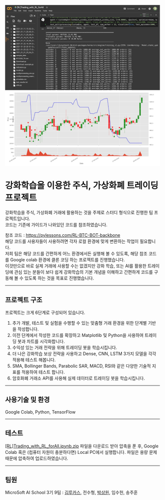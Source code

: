 <img src="https://github.com/yuzy1022/Trading-of-using-reinforcement-learning/blob/main/setting.jpg">
<img src="https://github.com/yuzy1022/Trading-of-using-reinforcement-learning/blob/main/Visualization.jpg">


# 강화학습을 이용한 주식, 가상화폐 트레이딩 프로젝트
강화학습을 주식, 가상화폐 거래에 활용하는 것을 주제로 스터디 형식으로 진행한 팀 프로젝트입니다.  
코드는 기존에 가이드가 나와있던 코드를 참조하였습니다.

참조 코드 : https://pylessons.com/RL-BTC-BOT-backbone  
해당 코드를 사용자들이 사용하려면 각자 로컬 환경에 맞게 변환하는 작업이 필요합니다.  
저희 팀은 해당 코드를 간편하게 어느 환경에서든 실행해 볼 수 있도록, 해당 참조 코드를 Google colab 환경에 클론 코딩 하는 프로젝트를 진행했습니다.  
이것만으로 바로 실제 거래에 사용할 수는 없겠지만 강화 학습, 또는 AI를 활용한 트레이딩에 관심 있는 분들이 보다 쉽게 강화학습의 기본 개념을 이해하고 간편하게 코드를 구동해 볼 수 있도록 하는 것을 목표로 진행했습니다.  

------

## 프로젝트 구조
프로젝트는 크게 6단계로 구성되어 있습니다.  
1. 추가 개발, 테스트 및 실험을 수행할 수 있는 맞춤형 거래 환경을 위한 단계별 기반을 작성합니다.
2. 이전 단계에서 작성한 코드를 확장하고 Matplotlib 및 Python을 사용하여 트레이딩 봇과 차트를 시각화합니다.
3. 수익성 있는 거래 전략을 위해 트레이딩 봇을 학습시킵니다.
4. 더 나은 강화학습 보상 전략을 사용하고 Dense, CNN, LSTM 3가지 모델을 각각 적용해 테스트 해봅니다.
5. SMA, Bollinger Bands, Parabolic SAR, MACD, RSI와 같은 다양한 기술적 지표를 적용하여 테스트 합니다.
6. 암호화폐 거래소 API를 사용해 실제 데이터로 트레이딩 봇을 학습시킵니다.
------
## 사용기술 및 환경
Google Colab, Python, TensorFlow  

------
## 테스트  
<a href="https://github.com/yuzy1022/Trading-of-using-reinforcement-learning/blob/main/%5BRL%5DTrading_with_RL_forAll.ipynb.zip">[RL]Trading_with_RL_forAll.ipynb.zip</a> 파일을 다운로드 받아 압축을 푼 후, Google Colab 혹은 (컴퓨터 자원이 충분하다면) Local PC에서 실행합니다.
파일은 용량 문제 때문에 압축하여 업로드하였습니다.

------
## 팀원
MicroSoft AI School 3기 9팀 : <a href="https://github.com/ICHBINLUCASKIM">김루카스</a>, 전수형, <a href="https://github.com/yuzy1022">박상원</a>, 임수헌, 송주훈
